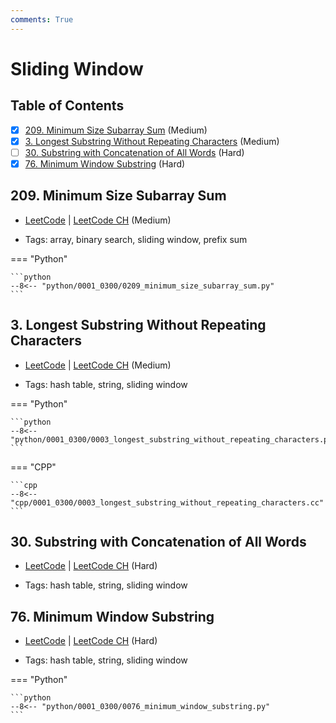 ```yaml
---
comments: True
---
```


# Sliding Window

## Table of Contents

- [x] [209. Minimum Size Subarray Sum](https://leetcode.cn/problems/minimum-size-subarray-sum/) (Medium)
- [x] [3. Longest Substring Without Repeating Characters](https://leetcode.cn/problems/longest-substring-without-repeating-characters/) (Medium)
- [ ] [30. Substring with Concatenation of All Words](https://leetcode.cn/problems/substring-with-concatenation-of-all-words/) (Hard)
- [x] [76. Minimum Window Substring](https://leetcode.cn/problems/minimum-window-substring/) (Hard)

## 209. Minimum Size Subarray Sum

-   [LeetCode](https://leetcode.com/problems/minimum-size-subarray-sum/) | [LeetCode CH](https://leetcode.cn/problems/minimum-size-subarray-sum/) (Medium)

-   Tags: array, binary search, sliding window, prefix sum

=== "Python"

    ```python
    --8<-- "python/0001_0300/0209_minimum_size_subarray_sum.py"
    ```



## 3. Longest Substring Without Repeating Characters

-   [LeetCode](https://leetcode.com/problems/longest-substring-without-repeating-characters/) | [LeetCode CH](https://leetcode.cn/problems/longest-substring-without-repeating-characters/) (Medium)

-   Tags: hash table, string, sliding window

=== "Python"

    ```python
    --8<-- "python/0001_0300/0003_longest_substring_without_repeating_characters.py"
    ```


=== "CPP"

    ```cpp
    --8<-- "cpp/0001_0300/0003_longest_substring_without_repeating_characters.cc"
    ```



## 30. Substring with Concatenation of All Words

-   [LeetCode](https://leetcode.com/problems/substring-with-concatenation-of-all-words/) | [LeetCode CH](https://leetcode.cn/problems/substring-with-concatenation-of-all-words/) (Hard)

-   Tags: hash table, string, sliding window


## 76. Minimum Window Substring

-   [LeetCode](https://leetcode.com/problems/minimum-window-substring/) | [LeetCode CH](https://leetcode.cn/problems/minimum-window-substring/) (Hard)

-   Tags: hash table, string, sliding window

=== "Python"

    ```python
    --8<-- "python/0001_0300/0076_minimum_window_substring.py"
    ```
